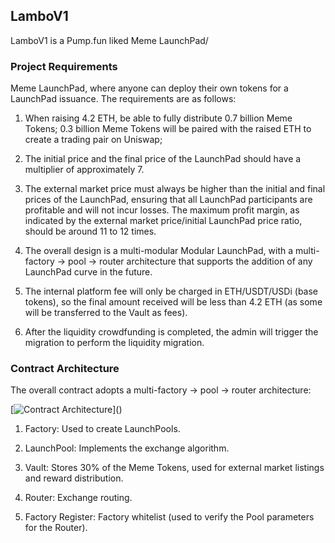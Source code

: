 ## LamboV1

LamboV1 is a Pump.fun liked Meme LaunchPad/

### Project Requirements

Meme LaunchPad, where anyone can deploy their own tokens for a LaunchPad issuance. The requirements are as follows:

1. When raising 4.2 ETH, be able to fully distribute 0.7 billion Meme Tokens; 0.3 billion Meme Tokens will be paired with the raised ETH to create a trading pair on Uniswap; 

2. The initial price and the final price of the LaunchPad should have a multiplier of approximately 7.

3. The external market price must always be higher than the initial and final prices of the LaunchPad, ensuring that all LaunchPad participants are profitable and will not incur losses. The maximum profit margin, as indicated by the external market price/initial LaunchPad price ratio, should be around 11 to 12 times.

4. The overall design is a multi-modular Modular LaunchPad, with a multi-factory -> pool -> router architecture that supports the addition of any LaunchPad curve in the future.

5. The internal platform fee will only be charged in ETH/USDT/USDi (base tokens), so the final amount received will be less than 4.2 ETH (as some will be transferred to the Vault as fees).

6. After the liquidity crowdfunding is completed, the admin will trigger the migration to perform the liquidity migration.

### Contract Architecture
The overall contract adopts a multi-factory -> pool -> router architecture:

[![Contract Architecture]("https://github.com/Lambo-Win/LamboV1-SlowMist/tree/main/pic/framework.png")]()

1. Factory: Used to create LaunchPools.

2. LaunchPool: Implements the exchange algorithm.

3. Vault: Stores 30% of the Meme Tokens, used for external market listings and reward distribution.

4. Router: Exchange routing.

5. Factory Register: Factory whitelist (used to verify the Pool parameters for the Router).